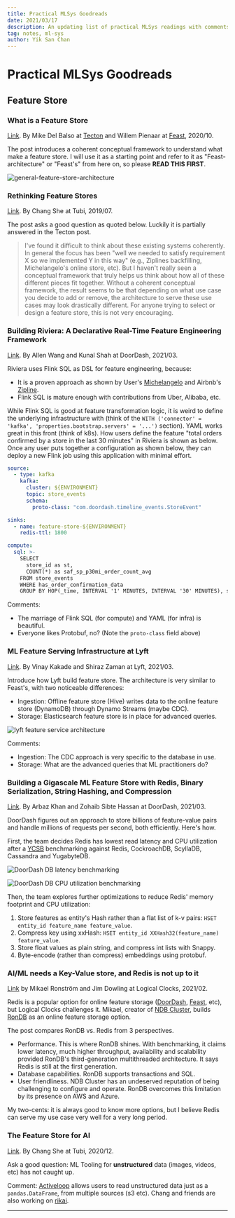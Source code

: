```yaml
---
title: Practical MLSys Goodreads
date: 2021/03/17
description: An updating list of practical MLSys readings with comments.
tag: notes, ml-sys
author: Yik San Chan
---
```


# Practical MLSys Goodreads

## Feature Store

### What is a Feature Store

[Link](https://www.tecton.ai/blog/what-is-a-feature-store/). By Mike Del Balso at [Tecton](https://tecton.ai) and Willem Pienaar at [Feast](https://feast.dev), 2020/10.

The post introduces a coherent conceptual framework to understand what make a feature store. I will use it as a starting point and refer to it as "Feast-architecture" or "Feast's" from here on, so please **READ THIS FIRST**.

![general-feature-store-architecture](/images/practical-mlsys-goodreads/general-feature-store-architecture.png)

### Rethinking Feature Stores

[Link](https://medium.com/data-for-ai/rethinking-feature-stores-74963c2596f0). By Chang She at Tubi, 2019/07.

The post asks a good question as quoted below. Luckily it is partially answered in the Tecton post.

> I've found it difficult to think about these existing systems coherently. In general the focus has been "well we needed to satisfy requirement X so we implemented Y in this way" (e.g., Ziplines backfilling, Michelangelo's online store, etc). But I haven't really seen a conceptual framework that truly helps us think about how all of these different pieces fit together. Without a coherent conceptual framework, the result seems to be that depending on what use case you decide to add or remove, the architecture to serve these use cases may look drastically different. For anyone trying to select or design a feature store, this is not very encouraging.

### Building Riviera: A Declarative Real-Time Feature Engineering Framework

[Link](https://doordash.engineering/2021/03/04/building-a-declarative-real-time-feature-engineering-framework/). By Allen Wang and Kunal Shah at DoorDash, 2021/03.

Riviera uses Flink SQL as DSL for feature engineering, because:

- It is a proven approach as shown by User's [Michelangelo](https://eng.uber.com/michelangelo-machine-learning-platform/) and Airbnb's [Zipline](https://databricks.com/session/zipline-airbnbs-machine-learning-data-management-platform).
- Flink SQL is mature enough with contributions from Uber, Alibaba, etc.

While Flink SQL is good at feature transformation logic, it is weird to define the underlying infrastructure with (think of the `WITH ('connector' = 'kafka', 'properties.bootstrap.servers' = '...')` section). YAML works great in this front (think of k8s). How users define the feature "total orders confirmed by a store in the last 30 minutes" in Riviera is shown as below. Once any user puts together a configuration as shown below, they can deploy a new Flink job using this application with minimal effort.

```yaml
source:
  - type: kafka
    kafka:
      cluster: ${ENVIRONMENT}
      topic: store_events
      schema:
        proto-class: "com.doordash.timeline_events.StoreEvent"

sinks:
  - name: feature-store-${ENVIRONMENT}
    redis-ttl: 1800

compute:
  sql: >-
    SELECT 
      store_id as st,
      COUNT(*) as saf_sp_p30mi_order_count_avg
    FROM store_events
    WHERE has_order_confirmation_data
    GROUP BY HOP(_time, INTERVAL '1' MINUTES, INTERVAL '30' MINUTES), store_id
```

Comments:

- The marriage of Flink SQL (for compute) and YAML (for infra) is beautiful.
- Everyone likes Protobuf, no? (Note the `proto-class` field above)

### ML Feature Serving Infrastructure at Lyft

[Link](https://eng.lyft.com/ml-feature-serving-infrastructure-at-lyft-d30bf2d3c32a). By Vinay Kakade and Shiraz Zaman at Lyft, 2021/03.

Introduce how Lyft build feature store. The architecture is very similar to Feast's, with two noticeable differences:

- Ingestion: Offline feature store (Hive) writes data to the online feature store (DynamoDB) through Dynamo Streams (maybe CDC).
- Storage: Elasticsearch feature store is in place for advanced queries.

![lyft feature service architecture](/images/practical-mlsys-goodreads/lyft-feature-service-architecture.png)

Comments:

- Ingestion: The CDC approach is very specific to the database in use.
- Storage: What are the advanced queries that ML practitioners do?

### Building a Gigascale ML Feature Store with Redis, Binary Serialization, String Hashing, and Compression

[Link](https://doordash.engineering/2020/11/19/building-a-gigascale-ml-feature-store-with-redis/). By Arbaz Khan and Zohaib Sibte Hassan at DoorDash, 2021/03.

DoorDash figures out an approach to store billions of feature-value pairs and handle millions of requests per second, both efficiently. Here's how.

First, the team decides Redis has lowest read latency and CPU utilization after a [YCSB](https://github.com/brianfrankcooper/YCSB) benchmarking against Redis, CockroachDB, ScyllaDB, Cassandra and YugabyteDB.

![DoorDash DB latency benchmarking](/images/practical-mlsys-goodreads/doordash-db-latency-benchmarking.png)

![DoorDash DB CPU utilization benchmarking](/images/practical-mlsys-goodreads/doordash-db-cpu-utilization-benchmarking.jpeg)

Then, the team explores further optimizations to reduce Redis' memory footprint and CPU utilization:

1. Store features as entity's Hash rather than a flat list of k-v pairs: `HSET entity_id feature_name feature_value`.
1. Compress key using xxHash: `HSET entity_id XXHash32(feature_name) feature_value`.
1. Store float values as plain string, and compress int lists with Snappy.
1. Byte-encode (rather than compress) embeddings using protobuf.

### AI/ML needs a Key-Value store, and Redis is not up to it

[Link](https://www.logicalclocks.com/blog/ai-ml-needs-a-key-value-store-and-redis-is-not-up-to-it) by Mikael Ronström and Jim Dowling at Logical Clocks, 2021/02.

Redis is a popular option for online feature storage ([DoorDash](https://doordash.engineering/2020/11/19/building-a-gigascale-ml-feature-store-with-redis/), [Feast](https://github.com/feast-dev/feast-spark/tree/master/spark/ingestion/src/main/scala/feast/ingestion/stores/redis), etc), but Logical Clocks challenges it. Mikael, creator of [NDB Cluster](https://en.wikipedia.org/wiki/NDB_Cluster), builds [RonDB](https://www.rondb.com/) as an online feature storage option.

The post compares RonDB vs. Redis from 3 perspectives.

- Performance. This is where RonDB shines. With benchmarking, it claims lower latency, much higher throughput, availability and scalability provided RonDB's third-generation multithreaded architecture. It says Redis is still at the first generation.
- Database capabilities. RonDB supports transactions and SQL.
- User friendliness. NDB Cluster has an undeserved reputation of being challenging to configure and operate. RonDB overcomes this limitation by its presence on AWS and Azure.

My two-cents: it is always good to know more options, but I believe Redis can serve my use case very well for a very long period.

### The Feature Store for AI

[Link](https://medium.com/swlh/the-feature-store-for-ai-45dea7922063). By Chang She at Tubi, 2020/12.

Ask a good question: ML Tooling for **unstructured** data (images, videos, etc) has not caught up.

Comment: [Activeloop](https://github.com/activeloopai/hub) allows users to read unstructured data just as a `pandas.DataFrame`, from multiple sources (s3 etc). Chang and friends are also working on [rikai](https://github.com/eto-ai/rikai).

---
